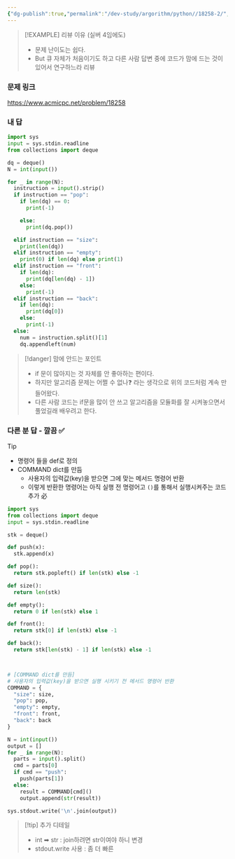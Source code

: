 ```yaml
---
{"dg-publish":true,"permalink":"/dev-study/argorithm/python//18258-2/","noteIcon":"","created":"2025-07-22T13:24:17.907+09:00","updated":"2025-07-24T00:01:16.318+09:00"}
---
```





>[!EXAMPLE] 리뷰 이유 (실버 4임에도)
>- 문제 난이도는 쉽다.
>- But 큐 자체가 처음이기도 하고 다른 사람 답변 중에 코드가 맘에 드는 것이 있어서 연구하느라 리뷰 


### 문제 링크 
https://www.acmicpc.net/problem/18258


### 내 답 


```python
import sys
input = sys.stdin.readline
from collections import deque

dq = deque()
N = int(input())

for _ in range(N):
  instruction = input().strip()
  if instruction == "pop":
    if len(dq) == 0:
      print(-1)

    else:
      print(dq.pop())

  elif instruction == "size":
    print(len(dq))
  elif instruction == "empty":
    print(0) if len(dq) else print(1)
  elif instruction == "front":
    if len(dq):
      print(dq[len(dq) - 1])
    else:
      print(-1)
  elif instruction == "back":
    if len(dq):
      print(dq[0])
    else:
      print(-1)
  else:
    num = instruction.split()[1]
    dq.appendleft(num)
```


>[!danger] 맘에 안드는 포인트 
>- if 문이 많아지는 것 자체를 안 좋아하는 편이다.
>- 하지만 알고리즘 문제는 어쩔 수 없나❓ 라는 생각으로 위의 코드처럼 계속 만들어왔다.
>- 다른 사람 코드는 if문을 많이 안 쓰고 알고리즘을 모듈화를 잘 시켜놓으면서 풀었길래 배우려고 한다.

### 다른 분 답 - 깔끔 ✅

>[!tip] 
>- 명령어 들을 def로 정의
>- COMMAND dict를 만듬 
>	- 사용자의 입력값(key)을 받으면 그에 맞는 메서드 명령어 반환
>	- 이렇게 반환한 명령어는 아직 실행 전 명령어고 `()`를 통해서 실행시켜주는 코드 추가 必


```python
import sys
from collections import deque
input = sys.stdin.readline

stk = deque()

def push(x):
  stk.append(x)

def pop():
  return stk.popleft() if len(stk) else -1 

def size():
  return len(stk)

def empty():
  return 0 if len(stk) else 1 

def front():
  return stk[0] if len(stk) else -1 

def back():
  return stk[len(stk) - 1] if len(stk) else -1 



# [COMMAND dict를 만듬]
# 사용자의 입력값(key)을 받으면 실행 시키기 전 메서드 명령어 반환 
COMMAND = {
  "size": size,
  "pop": pop,
  "empty": empty,
  "front": front,
  "back": back
}

N = int(input())
output = []
for _ in range(N):
  parts = input().split()
  cmd = parts[0]
  if cmd == "push":
    push(parts[1])
  else:
    result = COMMAND[cmd]()
    output.append(str(result))

sys.stdout.write('\n'.join(output))  
```


>[!tip]  추가 디테일 
>- int ➡ str : join하려면 str이여야 하니 변경 
>- stdout.write 사용 : 좀 더 빠른

